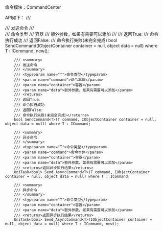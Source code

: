 命令模块：CommandCenter

API如下：
        /// <summary>
        /// 发送命令
        /// </summary>
        /// <typeparam name="T">命令类型</typeparam>
        /// <param name="container">容器</param>
        /// <param name="data">额外参数，如果有需要可以添加</param>
        /// <returns>
        /// 返回True:
        /// 命令执行成功
        /// 返回False:
        /// 命令执行失败(未完全完成)</returns>
        bool SendCommand<T>(IObjectContainer container = null, object data = null) where T : ICommand, new();

        /// <summary>
        /// 发送命令
        /// </summary>
        /// <typeparam name="T">命令类型</typeparam>
        /// <param name="command">命令本体</param>
        /// <param name="container">容器</param>
        /// <param name="data">额外参数，如果有需要可以添加</param>
        /// <returns>
        /// 返回True:
        /// 命令执行成功
        /// 返回False:
        /// 命令执行失败(未完全完成)</returns>
        bool SendCommand<T>(T command, IObjectContainer container = null, object data = null) where T : ICommand;

        /// <summary>
        /// 异步命令
        /// </summary>
        /// <typeparam name="T">命令类型</typeparam>
        /// <param name="command">命令本体</param>
        /// <param name="container">容器</param>
        /// <param name="data">额外参数，如果有需要可以添加</param>
        /// <returns>返回异步执行结果</returns>
        UniTask<bool> Send_AsyncCommand<T>(T command, IObjectContainer container = null, object data = null) where T : ICommand;

        /// <summary>
        /// 异步命令
        /// </summary>
        /// <typeparam name="T">命令类型</typeparam>
        /// <param name="container">容器</param>
        /// <param name="data">额外参数，如果有需要可以添加</param>
        /// <returns>返回异步执行结果</returns>
        UniTask<bool> Send_AsyncCommand<T>(IObjectContainer container = null, object data = null) where T : ICommand, new();
      